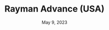 ---
layout: gba
title: "Rayman Advance (USA)"
categories:
 - approved
 - gba
 - universal
 - safe
tags:
- rayman
date: May 9, 2023
permalink: /games/rayman-advance/play/details
publisher: Ubisoft
gid: rayman-advance
---